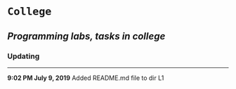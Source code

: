 # `College`

***Programming labs, tasks in college***
---
### Updating
***
**9:02 PM July 9, 2019**
	Added README.md file to dir L1
